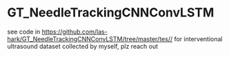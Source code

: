 # GT_NeedleTrackingCNNConvLSTM
see code in https://github.com/las-hark/GT_NeedleTrackingCNNConvLSTM/tree/master/tes//
for interventional ultrasound dataset collected by myself, plz reach out
